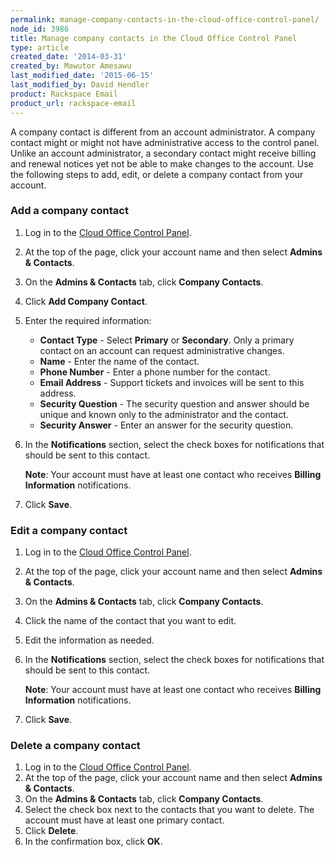 ```yaml
---
permalink: manage-company-contacts-in-the-cloud-office-control-panel/
node_id: 3986
title: Manage company contacts in the Cloud Office Control Panel
type: article
created_date: '2014-03-31'
created_by: Mawutor Amesawu
last_modified_date: '2015-06-15'
last_modified_by: David Hendler
product: Rackspace Email
product_url: rackspace-email
---
```


A company contact is different from an account administrator. A company
contact might or might not have administrative access to the control
panel. Unlike an account administrator, a secondary contact might
receive billing and renewal notices yet not be able to make changes to
the account. Use the following steps to add, edit, or delete a company
contact from your account.

### Add a company contact

1.  Log in to the [Cloud Office Control Panel](https://cp.rackspace.com).
2.  At the top of the page, click your account name and then select **Admins & Contacts**.
3.  On the **Admins & Contacts** tab, click **Company Contacts**.
4.  Click **Add Company Contact**.
5.  Enter the required information:
    -   **Contact Type** - Select **Primary** or **Secondary**. Only a
        primary contact on an account can request
        administrative changes.
    -   **Name** - Enter the name of the contact.
    -   **Phone Number** - Enter a phone number for the contact.
    -   **Email Address** - Support tickets and invoices will be sent to
        this address.
    -   **Security Question** - The security question and answer should
        be unique and known only to the administrator and the contact.
    -   **Security Answer** - Enter an answer for the security question.

6.  In the **Notifications** section, select the check boxes for
    notifications that should be sent to this contact.

    **Note**: Your account must have at least one contact who receives
    **Billing Information** notifications.
    
7.  Click **Save**.

### Edit a company contact

1.  Log in to the [Cloud Office Control Panel](https://cp.rackspace.com).
2.  At the top of the page, click your account name and then select **Admins & Contacts**.
3.  On the **Admins & Contacts** tab, click **Company Contacts**.
4.  Click the name of the contact that you want to edit.
5.  Edit the information as needed.
6.  In the **Notifications** section, select the check boxes for
    notifications that should be sent to this contact.

    **Note**: Your account must have at least one contact who receives
    **Billing Information** notifications.
7.  Click **Save**.

### Delete a company contact

1.  Log in to the [Cloud Office Control Panel](https://cp.rackspace.com).
2.  At the top of the page, click your account name and then select **Admins & Contacts**.
3.  On the **Admins & Contacts** tab, click **Company Contacts**.
4.  Select the check box next to the contacts that you want to delete.
    The account must have at least one primary contact.
5.  Click **Delete**.
6.  In the confirmation box, click **OK**.
